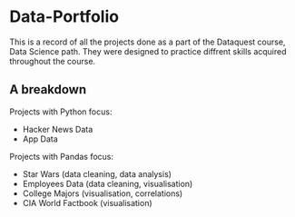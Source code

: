 # Data-Portfolio

This is a record of all the projects done as a part of the Dataquest course, Data Science path.
They were designed to practice diffrent skills acquired throughout the course. 

## A breakdown
Projects with Python focus:
* Hacker News Data
* App Data

Projects with Pandas focus:
* Star Wars (data cleaning, data analysis)
* Employees Data (data cleaning, visualisation)
* College Majors (visualisation, correlations)
* CIA World Factbook (visualisation)
